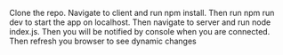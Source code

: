 Clone the repo.
Navigate to client and run
npm install.
Then run 
npm run dev to start the app on localhost.
Then navigate to server and run node index.js.
Then you will be notified by console when you are connected.
Then refresh you browser to see dynamic changes
